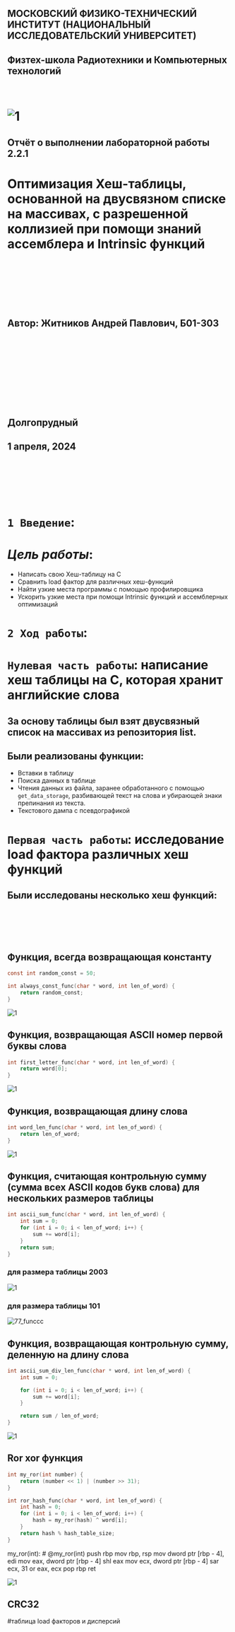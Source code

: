 ## МОСКОВСКИЙ ФИЗИКО-ТЕХНИЧЕСКИЙ ИНСТИТУТ (НАЦИОНАЛЬНЫЙ ИССЛЕДОВАТЕЛЬСКИЙ УНИВЕРСИТЕТ)

## Физтех-школа Радиотехники и Компьютерных технологий
<br/>


# ![1](/images/2.png) 

##  Отчёт о выполнении лабораторной работы 2.2.1
#  Оптимизация Хеш-таблицы, основанной на двусвязном списке на массивах, с разрешенной коллизией при помощи знаний ассемблера и Intrinsic функций

<br/>
<br/>
<br/>
<br/>
<br/>
<br/>

## Автор: Житников Андрей Павлович, Б01-303
<br/>
<br/>
<br/>
<br/>
<br/>
<br/>
<br/>
<br/>
<br/>

## Долгопрудный
## 1 апреля, 2024
<br/>
<br/>
<br/>
<br/>
<br/>

# `1 Введение`: 
# *Цель работы*: 
* Написать свою Хеш-таблицу на С
* Сравнить load фактор для различных хеш-функций
* Найти узкие места программы с помощью профилировщика
* Ускорить узкие места при помощи Intrinsic функций и ассемблерных оптимизаций
  
# `2 Ход работы`:
# `Нулевая часть работы`: написание хеш таблицы на С, которая хранит английские слова

## За основу таблицы был взят двусвязный список на массивах из репозитория list. 
## Были реализованы функции:
* Вставки в таблицу
* Поиска данных в таблице
* Чтения данных из файла, заранее обработанного с помощью `get_data_storage`, разбивающей текст на слова и убирающей знаки препинания из текста.
* Текстового дампа с псевдографикой
# `Первая часть работы`: исследование load фактора различных хеш функций
## Были исследованы несколько хеш функций:
<br/>
<br/>
<br/>
<br/>

## Функция, всегда возвращающая константу
```C
const int random_const = 50;

int always_const_func(char * word, int len_of_word) {
    return random_const;
}
```
![1](images/1_func.png)

## Функция, возвращающая ASCII номер первой буквы слова
```C
int first_letter_func(char * word, int len_of_word) {
    return word[0];
}
```
![1](images/2_func.png)


## Функция, возвращающая длину слова
```C
int word_len_func(char * word, int len_of_word) {
    return len_of_word;
}
```
![1](images/3_func.png)
## Функция, считающая контрольную сумму (сумма всех ASCII кодов букв слова) для нескольких размеров таблицы
```C
int ascii_sum_func(char * word, int len_of_word) {
    int sum = 0;
    for (int i = 0; i < len_of_word; i++) {
        sum += word[i];
    }
    return sum;
}
```
### для размера таблицы 2003
![1](images/4_func.png)

### для размера таблицы 101

![77_funccc](images/77_funccc.png)

## Функция, возвращающая контрольную сумму, деленную на длину слова
```C
int ascii_sum_div_len_func(char * word, int len_of_word) {
    int sum = 0;

    for (int i = 0; i < len_of_word; i++) {
        sum += word[i];
    }

    return sum / len_of_word;
}
```

![1](images/5_func.png)
## Ror xor функция
```C
int my_ror(int number) {
    return (number << 1) | (number >> 31);
}

int ror_hash_func(char * word, int len_of_word) {
    int hash = 0;
    for (int i = 0; i < len_of_word; i++) {
        hash = my_ror(hash) ^ word[i];
    }
    return hash % hash_table_size;
}
```

my_ror(int):                             # @my_ror(int)
        push    rbp
        mov     rbp, rsp
        mov     dword ptr [rbp - 4], edi
        mov     eax, dword ptr [rbp - 4]
        shl     eax
        mov     ecx, dword ptr [rbp - 4]
        sar     ecx, 31
        or      eax, ecx
        pop     rbp
        ret

        
![1](images/6_func.png)
## CRC32




#таблица load факторов и дисперсий